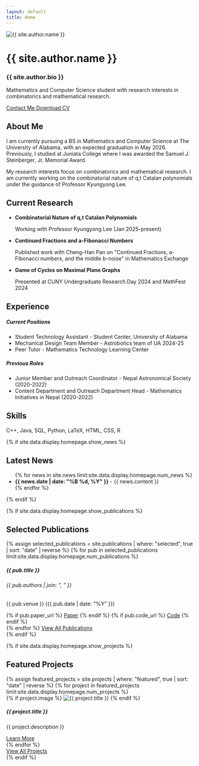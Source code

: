 ```yaml
---
layout: default
title: Home
---
```


<div class="row align-items-center py-5">
    <div class="col-md-4 text-center">
        <img src="{{ site.author.avatar }}" alt="{{ site.author.name }}" class="rounded-circle img-fluid mb-3" style="max-width: 200px;">
    </div>
    <div class="col-md-8">
        <h1>{{ site.author.name }}</h1>
        <h3>{{ site.author.bio }}</h3>
        <p class="lead">Mathematics and Computer Science student with research interests in combinatorics and mathematical research.</p>
        <div class="mt-4">
            <a href="mailto:{{ site.email }}" class="btn btn-primary me-2">
                <i class="fas fa-envelope"></i> Contact Me
            </a>
            <a href="{{ '/assets/cv.pdf' | relative_url }}" class="btn btn-outline-primary">
                <i class="fas fa-file-pdf"></i> Download CV
            </a>
        </div>
    </div>
</div>

<div class="row mt-5">
    <div class="col-md-12">
        <h2>About Me</h2>
        <p>
            I am currently pursuing a BS in Mathematics and Computer Science at The University of Alabama, 
            with an expected graduation in May 2026. Previously, I studied at Juniata College where I was 
            awarded the Samuel J. Steinberger, Jr. Memorial Award.
        </p>
        <p>
            My research interests focus on combinatorics and mathematical research. I am currently working 
            on the combinatorial nature of q,t Catalan polynomials under the guidance of Professor Kyungyong Lee.
        </p>
    </div>
</div>

<div class="row mt-5">
    <div class="col-md-12">
        <h2>Current Research</h2>
        <ul class="list-unstyled">
            <li class="mb-3">
                <strong>Combinatorial Nature of q,t Catalan Polynomials</strong>
                <p>Working with Professor Kyungyong Lee (Jan 2025-present)</p>
            </li>
            <li class="mb-3">
                <strong>Continued Fractions and a-Fibonacci Numbers</strong>
                <p>Published work with Cheng-Han Pan on "Continued Fractions, a-Fibonacci numbers, and the middle b-noise" in Mathematics Exchange</p>
            </li>
            <li class="mb-3">
                <strong>Game of Cycles on Maximal Plane Graphs</strong>
                <p>Presented at CUNY Undergraduate Research Day 2024 and MathFest 2024</p>
            </li>
        </ul>
    </div>
</div>

<div class="row mt-5">
    <div class="col-md-12">
        <h2>Experience</h2>
        <div class="card mb-3">
            <div class="card-body">
                <h5>Current Positions</h5>
                <ul>
                    <li>Student Technology Assistant - Student Center, University of Alabama</li>
                    <li>Mechanical Design Team Member - Astrobotics team of UA 2024-25</li>
                    <li>Peer Tutor - Mathematics Technology Learning Center</li>
                </ul>
            </div>
        </div>
        <div class="card">
            <div class="card-body">
                <h5>Previous Roles</h5>
                <ul>
                    <li>Junior Member and Outreach Coordinator - Nepal Astronomical Society (2020-2022)</li>
                    <li>Content Department and Outreach Department Head - Mathematics Initiatives in Nepal (2020-2022)</li>
                </ul>
            </div>
        </div>
    </div>
</div>

<div class="row mt-5">
    <div class="col-md-12">
        <h2>Skills</h2>
        <div class="card">
            <div class="card-body">
                <p>C++, Java, SQL, Python, LaTeX, HTML, CSS, R</p>
            </div>
        </div>
    </div>
</div>

{% if site.data.display.homepage.show_news %}
<div class="row mt-5">
    <div class="col-md-12">
        <h2>Latest News</h2>
        <ul class="list-unstyled">
            {% for news in site.news limit:site.data.display.homepage.num_news %}
            <li class="mb-3">
                <strong>{{ news.date | date: "%B %d, %Y" }}</strong> - {{ news.content }}
            </li>
            {% endfor %}
        </ul>
    </div>
</div>
{% endif %}

{% if site.data.display.homepage.show_publications %}
<div class="row mt-5">
    <div class="col-md-12">
        <h2>Selected Publications</h2>
        {% assign selected_publications = site.publications | where: "selected", true | sort: "date" | reverse %}
        {% for pub in selected_publications limit:site.data.display.homepage.num_publications %}
        <div class="card mb-3">
            <div class="card-body">
                <h5 class="card-title">{{ pub.title }}</h5>
                <h6 class="card-subtitle mb-2 text-muted">{{ pub.authors | join: ", " }}</h6>
                <p class="card-text">{{ pub.venue }} ({{ pub.date | date: "%Y" }})</p>
                <div class="btn-group">
                    {% if pub.paper_url %}
                    <a href="{{ pub.paper_url }}" class="btn btn-sm btn-outline-primary">Paper</a>
                    {% endif %}
                    {% if pub.code_url %}
                    <a href="{{ pub.code_url }}" class="btn btn-sm btn-outline-secondary">Code</a>
                    {% endif %}
                </div>
            </div>
        </div>
        {% endfor %}
        <a href="{{ '/publications' | relative_url }}" class="btn btn-primary mt-3">View All Publications</a>
    </div>
</div>
{% endif %}

{% if site.data.display.homepage.show_projects %}
<div class="row mt-5">
    <div class="col-md-12">
        <h2>Featured Projects</h2>
        <div class="row">
            {% assign featured_projects = site.projects | where: "featured", true | sort: "date" | reverse %}
            {% for project in featured_projects limit:site.data.display.homepage.num_projects %}
            <div class="col-md-4 mb-4">
                <div class="card h-100">
                    {% if project.image %}
                    <img src="{{ project.image | relative_url }}" class="card-img-top" alt="{{ project.title }}">
                    {% endif %}
                    <div class="card-body">
                        <h5 class="card-title">{{ project.title }}</h5>
                        <p class="card-text">{{ project.description }}</p>
                        <a href="{{ project.url | relative_url }}" class="btn btn-primary">Learn More</a>
                    </div>
                </div>
            </div>
            {% endfor %}
        </div>
        <a href="{{ '/projects' | relative_url }}" class="btn btn-primary mt-3">View All Projects</a>
    </div>
</div>
{% endif %} 
